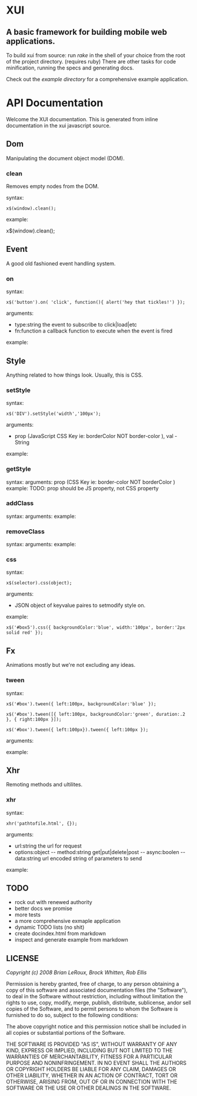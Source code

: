 
XUI
===

A basic framework for building mobile web applications.
---

To build xui from source: run _rake_ in the shell of your choice from the root of the project directory. (requires ruby)
There are other tasks for code minification, running the specs and generating docs.

Check out the _example directory_ for a comprehensive example application.

API Documentation
===

Welcome the XUI documentation. This is generated from inline documentation in the xui javascript source.


Dom
---

Manipulating the document object model (DOM).




### clean

Removes empty nodes from the DOM.

syntax:

`x$(window).clean();`

example:

x$(window).clean();




Event
---

A good old fashioned event handling system.




### on

syntax:

`x$('button').on( 'click', function(){ alert('hey that tickles!') });`

arguments:

- type:string the event to subscribe to click|load|etc
- fn:function a callback function to execute when the event is fired

example:




Style
---

Anything related to how things look. Usually, this is CSS.




### setStyle

syntax:

`x$('DIV').setStyle('width','100px');`

arguments:
- prop (JavaScript CSS Key ie: borderColor NOT border-color ), val - String

example:




### getStyle

syntax:
arguments: prop (CSS Key ie: border-color NOT borderColor )
example:
TODO: prop should be JS property, not CSS property




### addClass

syntax:
arguments:
example:




### removeClass

syntax:
arguments:
example:




### css

syntax:

`x$(selector).css(object);`

arguments:

- JSON object of keyvalue paires to setmodify style on.

example:

`x$('#box5').css({ backgroundColor:'blue', width:'100px', border:'2px solid red' });`




Fx
---

Animations mostly but we're not excluding any ideas.




### tween

syntax:

`x$('#box').tween({ left:100px, backgroundColor:'blue' });`

`x$('#box').tween([{ left:100px, backgroundColor:'green', duration:.2 }, { right:100px }]);`

`x$('#box').tween({ left:100px}).tween({ left:100px });`

arguments:

example:




Xhr
---

Remoting methods and ultilites.



### xhr

syntax:

`xhr('pathtofile.html', {});`

arguments:

- url:string the url for request
- options:object
-- method:string get|put|delete|post
-- async:boolen
-- data:string url encoded string of parameters to send

example:



TODO
---

- rock out with renewed authority
- better docs we promise
- more tests
- a more comprehensive exmaple application
- dynamic TODO lists (no shit)
- create docindex.html from markdown
- inspect and generate example from markdown

LICENSE
---

_Copyright (c) 2008 Brian LeRoux, Brock Whitten, Rob Ellis_

Permission is hereby granted, free of charge, to any person obtaining
a copy of this software and associated documentation files (the
"Software"), to deal in the Software without restriction, including
without limitation the rights to use, copy, modify, merge, publish,
distribute, sublicense, andor sell copies of the Software, and to
permit persons to whom the Software is furnished to do so, subject to
the following conditions:

The above copyright notice and this permission notice shall be included
in all copies or substantial portions of the Software.

THE SOFTWARE IS PROVIDED "AS IS", WITHOUT WARRANTY OF ANY KIND,
EXPRESS OR IMPLIED, INCLUDING BUT NOT LIMITED TO THE WARRANTIES OF
MERCHANTABILITY, FITNESS FOR A PARTICULAR PURPOSE AND NONINFRINGEMENT.
IN NO EVENT SHALL THE AUTHORS OR COPYRIGHT HOLDERS BE LIABLE FOR ANY
CLAIM, DAMAGES OR OTHER LIABILITY, WHETHER IN AN ACTION OF CONTRACT,
TORT OR OTHERWISE, ARISING FROM, OUT OF OR IN CONNECTION WITH THE
SOFTWARE OR THE USE OR OTHER DEALINGS IN THE SOFTWARE.
